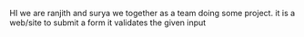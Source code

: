 HI we are ranjith and surya
we together as a team doing some project.
it is a web/site to submit a form
it validates the given input

